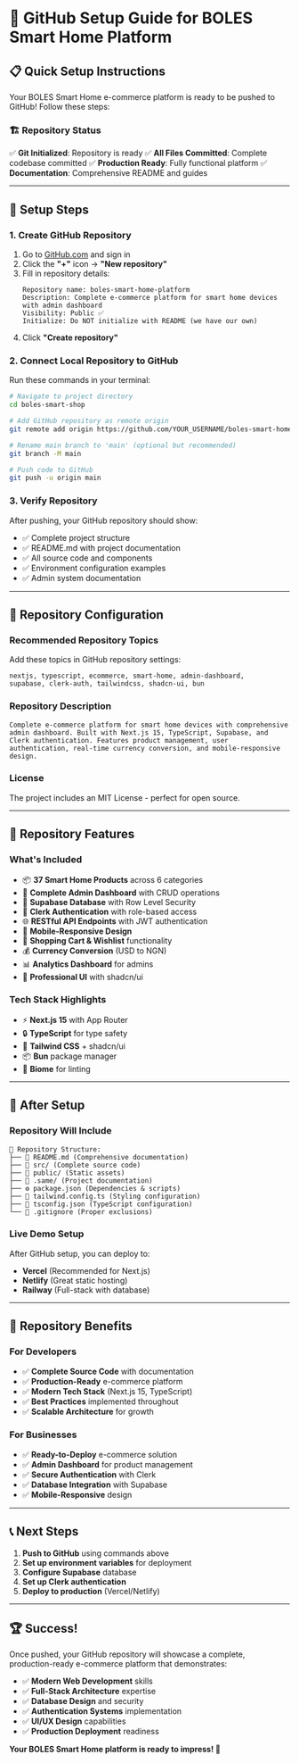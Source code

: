 # 🚀 GitHub Setup Guide for BOLES Smart Home Platform

## 📋 Quick Setup Instructions

Your BOLES Smart Home e-commerce platform is ready to be pushed to GitHub! Follow these steps:

### 🏗️ **Repository Status**
✅ **Git Initialized**: Repository is ready
✅ **All Files Committed**: Complete codebase committed
✅ **Production Ready**: Fully functional platform
✅ **Documentation**: Comprehensive README and guides

---

## 🔧 **Setup Steps**

### **1. Create GitHub Repository**

1. Go to [GitHub.com](https://github.com) and sign in
2. Click the **"+"** icon → **"New repository"**
3. Fill in repository details:
   ```
   Repository name: boles-smart-home-platform
   Description: Complete e-commerce platform for smart home devices with admin dashboard
   Visibility: Public ✅
   Initialize: Do NOT initialize with README (we have our own)
   ```
4. Click **"Create repository"**

### **2. Connect Local Repository to GitHub**

Run these commands in your terminal:

```bash
# Navigate to project directory
cd boles-smart-shop

# Add GitHub repository as remote origin
git remote add origin https://github.com/YOUR_USERNAME/boles-smart-home-platform.git

# Rename main branch to 'main' (optional but recommended)
git branch -M main

# Push code to GitHub
git push -u origin main
```

### **3. Verify Repository**

After pushing, your GitHub repository should show:
- ✅ Complete project structure
- ✅ README.md with project documentation
- ✅ All source code and components
- ✅ Environment configuration examples
- ✅ Admin system documentation

---

## 📝 **Repository Configuration**

### **Recommended Repository Topics**
Add these topics in GitHub repository settings:
```
nextjs, typescript, ecommerce, smart-home, admin-dashboard,
supabase, clerk-auth, tailwindcss, shadcn-ui, bun
```

### **Repository Description**
```
Complete e-commerce platform for smart home devices with comprehensive admin dashboard. Built with Next.js 15, TypeScript, Supabase, and Clerk authentication. Features product management, user authentication, real-time currency conversion, and mobile-responsive design.
```

### **License**
The project includes an MIT License - perfect for open source.

---

## 🌟 **Repository Features**

### **What's Included**
- 📦 **37 Smart Home Products** across 6 categories
- 🔐 **Complete Admin Dashboard** with CRUD operations
- 💾 **Supabase Database** with Row Level Security
- 🔑 **Clerk Authentication** with role-based access
- 🌐 **RESTful API Endpoints** with JWT authentication
- 📱 **Mobile-Responsive Design**
- 🛒 **Shopping Cart & Wishlist** functionality
- 💰 **Currency Conversion** (USD to NGN)
- 📊 **Analytics Dashboard** for admins
- 🎨 **Professional UI** with shadcn/ui

### **Tech Stack Highlights**
- ⚡ **Next.js 15** with App Router
- 🔒 **TypeScript** for type safety
- 🎨 **Tailwind CSS** + shadcn/ui
- 📦 **Bun** package manager
- 🧹 **Biome** for linting

---

## 🚀 **After Setup**

### **Repository Will Include**
```
📁 Repository Structure:
├── 📄 README.md (Comprehensive documentation)
├── 📁 src/ (Complete source code)
├── 📁 public/ (Static assets)
├── 📁 .same/ (Project documentation)
├── ⚙️ package.json (Dependencies & scripts)
├── 🔧 tailwind.config.ts (Styling configuration)
├── 📝 tsconfig.json (TypeScript configuration)
└── 🚫 .gitignore (Proper exclusions)
```

### **Live Demo Setup**
After GitHub setup, you can deploy to:
- **Vercel** (Recommended for Next.js)
- **Netlify** (Great static hosting)
- **Railway** (Full-stack with database)

---

## 🎯 **Repository Benefits**

### **For Developers**
- ✅ **Complete Source Code** with documentation
- ✅ **Production-Ready** e-commerce platform
- ✅ **Modern Tech Stack** (Next.js 15, TypeScript)
- ✅ **Best Practices** implemented throughout
- ✅ **Scalable Architecture** for growth

### **For Businesses**
- ✅ **Ready-to-Deploy** e-commerce solution
- ✅ **Admin Dashboard** for product management
- ✅ **Secure Authentication** with Clerk
- ✅ **Database Integration** with Supabase
- ✅ **Mobile-Responsive** design

---

## 📞 **Next Steps**

1. **Push to GitHub** using commands above
2. **Set up environment variables** for deployment
3. **Configure Supabase** database
4. **Set up Clerk authentication**
5. **Deploy to production** (Vercel/Netlify)

---

## 🏆 **Success!**

Once pushed, your GitHub repository will showcase a complete, production-ready e-commerce platform that demonstrates:

- ✅ **Modern Web Development** skills
- ✅ **Full-Stack Architecture** expertise
- ✅ **Database Design** and security
- ✅ **Authentication Systems** implementation
- ✅ **UI/UX Design** capabilities
- ✅ **Production Deployment** readiness

**Your BOLES Smart Home platform is ready to impress! 🚀**
